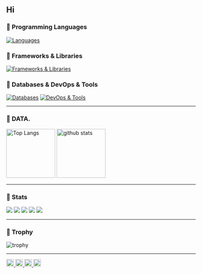 ## Hi 

### 🌱 Programming Languages
[![Languages](https://skillicons.dev/icons?i=js,ts,py,ruby,html,css)](https://skillicons.dev)

### 🌱 Frameworks & Libraries
[![Frameworks & Libraries](https://skillicons.dev/icons?i=react,nextjs,nodejs,express,prisma,rails,django,fastapi)](https://skillicons.dev)

### 🌱 Databases & DevOps & Tools
[![Databases](https://skillicons.dev/icons?i=postgres,mysql,redis)](https://skillicons.dev)   [![DevOps & Tools](https://skillicons.dev/icons?i=docker,aws,github)](https://skillicons.dev)


---

### 🌱 DATA.
  <img alt="Top Langs" height="130px" src="https://github-readme-stats.vercel.app/api/top-langs/?username=rito-aither&layout=compact&show_icons=true&theme=gruvbox" />  <img alt="github stats" height="130px" src="https://github-readme-stats.vercel.app/api?username=rito-aither&show_icons=true&theme=gruvbox" />

---

### 🌱 Stats

![](http://github-profile-summary-cards.vercel.app/api/cards/profile-details?username=rito-aither&theme=gruvbox)
![](http://github-profile-summary-cards.vercel.app/api/cards/repos-per-language?username=rito-aither&theme=gruvbox)
![](http://github-profile-summary-cards.vercel.app/api/cards/most-commit-language?username=rito-aither&theme=gruvbox)
![](http://github-profile-summary-cards.vercel.app/api/cards/stats?username=rito-aither&theme=gruvbox)
![](http://github-profile-summary-cards.vercel.app/api/cards/productive-time?username=rito-aither&theme=gruvbox&utcOffset=9)

---

### 🌱 Trophy

![trophy](https://github-profile-trophy.vercel.app/?username=rito-aither&theme=gruvbox)

---

<p align="left">
  <a href="https://github.com/rito-aither">
    <img height="20" src="https://komarev.com/ghpvc/?username=rito-aither&color=orange" />
  </a>
  <a href="https://github.com/rito-aither">
    <img height="20" src="https://img.shields.io/github/followers/rito-aither?label=Follow&logo=github&style=flat&color=orange&labelColor=7B3F00" />
  </a>
  <a href="http://qiita.com/pecobita">
    <img height="20" src="https://qiita-badge.apiapi.app/s/pecobita/posts.svg" />
  </a>
  <a href="http://qiita.com/pecobita">
    <img height="20" src="https://qiita-badge.apiapi.app/s/pecobita/contributions.svg" />
  </a>
</p>
